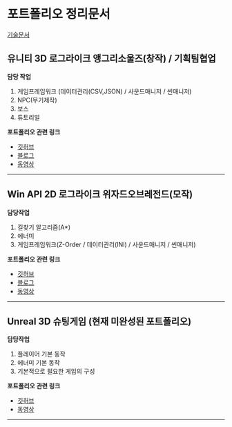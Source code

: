 # 포트폴리오 정리문서
[기술문서](https://drive.google.com/file/d/14Mo1lp0AHqTvlVwypRvOO_BQE2_plj_W/view?usp=sharing)
## 유니티 3D 로그라이크 앵그리소울즈(창작) / 기획팀협업

**담당 작업**
 1. 게임프레임워크 (데이터관리(CSV,JSON) / 사운드매니저 / 씬매니저)
 2. NPC(무기제작) 
 3. 보스 
 4. 튜토리얼
 
**포트폴리오 관련 링크**
- [깃허브](https://github.com/Peepbo/Unity3D-RPG-project/tree/main/Unity3D%20RPG/Assets/Scripts "클릭하시면 해당 포트폴리오의 깃허브로 이동합니다.")
- [블로그](https://study-progmming.tistory.com/category/팀프로젝트/CUDA%28Unity%29_기획팀협업 "클릭하시면 해당 포트폴리오의 블로그로 이동합니다.")
- [동영상](https://youtu.be/NtnUvzqz1Y4 "클릭하시면 해당 포트폴리오의 깃허브로 이동합니다.")


---

## Win API 2D 로그라이크 위자드오브레전드(모작)

**담당작업**
 1. 길찾기 알고리즘(A*)
 2. 에너미 
 3. 게임프레임워크(Z-Order / 데이터관리(INI) / 사운드매니저 / 씬매니저)

 
**포트폴리오 관련 링크**
- [깃허브](https://github.com/lmharriet/CopyWizard.git "클릭하시면 해당 포트폴리오의 깃허브로 이동합니다.")
- [블로그](http://study-progmming.tistory.com/category/팀프로젝트/WizardOfLegend_모작%28WIN32%20API%29 "클릭하시면 해당 포트폴리오의 블로그로 이동합니다.")
- [동영상](https://youtu.be/dTl59nt_flY "클릭하시면 해당 포트폴리오의 깃허브로 이동합니다.")
---

## Unreal 3D 슈팅게임 (현재 미완성된 포트폴리오)

**담당작업**
 1. 플레이어 기본 동작
 2. 에너미 기본 동작 
 3. 기본적으로 필요한 게임의 구성

 
**포트폴리오 관련 링크**
- [깃허브](https://github.com/ricethief0/Unreal_3DShooting/tree/main/Shooting3D/Source/Shooting3D "클릭하시면 해당 포트폴리오의 깃허브로 이동합니다.")
- [동영상](https://youtu.be/oOKE67dZ_yw "클릭하시면 해당 포트폴리오의 깃허브로 이동합니다.")
---
